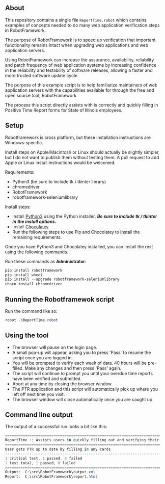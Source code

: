 
## About

This repository contains a single file `ReportTime.robot` which contains examples of concepts needed to do many web application verification steps in RobotFramework.

The purpose of RobotFramework is to speed up verification that important functionality remains intact when upgrading web applications and web application servers.

Using RobotFramework can increase the assurance, availability, reliability and patch frequency of web application systems by increasing confidence in the reliability and testability of software releases, allowing a faster and more trusted software update cycle.

The purpose of this example script is to help familiarize maintainers of web application servers with the capabilities available for through the free and open source tool, RobotFramework. 

The process this script directly assists with is correctly and quickly filling in Positive Time Report forms for State of Illinois employees.

## Setup

Robotframework is cross platform, but these installation instructions are Windows-specific.

Install steps on Apple/Macintosh or Linux should actually be slightly simpler, but I do not want to publish them without testing them. A pull request to add Apple or Linux install instructions would be welcomed. 

Requirements:
  - Python3 (be sure to include tk / tkinter library)
  - chromedriver
  - RobotFramework
  - robotframework-seleniumlibrary

Install steps:
  - Install [Python3](https://www.python.org/downloads/windows/) using the Python installer. ***Be sure to include tk / tkinter in the install options.***
  - Install [Chocolatey](https://chocolatey.org/install)
  - Run the following steps to use Pip and Chocolatey to install the remaining requirements.

Once you have Python3 and Chocolatey installed, you can install the rest using the following commands.

Run these commands as **Administrator**:

```powershell
pip install robotframework
pip install wheel
pip install --upgrade robotframework-seleniumlibrary
choco install chromedriver
```

## Running the Robotframewok script

Run the command like so:
```powershell
robot .\ReportTime.robot
```

## Using the tool

- The browser will pause on the login page.
- A small pop-up will appear, asking you to press 'Pass' to resume the script once you are logged in.
- You will be prompted to verify each week of data. 40 hours will be pre-filled. Make any changes and then press 'Pass' again.
- The script will continue to prompt you until your overdue time reports have been verified and submitted.
- Abort at any time by closing the browser window.
- The PTR application and this script will automatically pick up where you left off next time you visit.
- The browser window will close automatically once you are caught up.

## Command line output

The output of a successful run looks a bit like this:

```powershell
==============================================================================
ReportTime :: Assists users in quickly filling out and verifying their PTR ...
==============================================================================
User gets PTR up to date by filling in any cards
------------------------------------------------------------------------------
1 critical test, 1 passed, 0 failed
1 test total, 1 passed, 0 failed
==============================================================================
Output:  C:\src\RobotFramework\output.xml
Report:  C:\src\RobotFramework\report.html
```